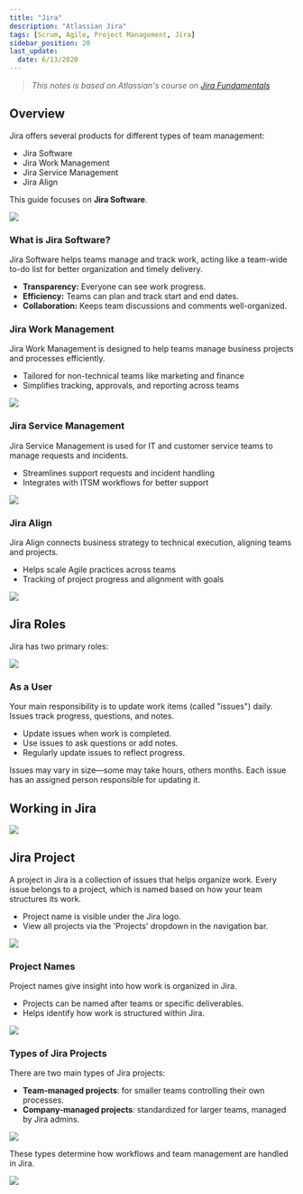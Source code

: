 ```yaml
---
title: "Jira"
description: "Atlassian Jira"
tags: [Scrum, Agile, Project Management, Jira]
sidebar_position: 20
last_update:
  date: 6/13/2020
---
```




> *This notes is based on Atlassian's course on [Jira Fundamentals](https://community.atlassian.com/t5/Training-Certification-articles/Atlassian-University-Series-Jira-Fundamentals/ba-p/2204206)*


## Overview

Jira offers several products for different types of team management:

- Jira Software
- Jira Work Management
- Jira Service Management
- Jira Align

This guide focuses on **Jira Software**.

![](/img/docs/jira-software-landing-pageeee.png)



### What is Jira Software?

Jira Software helps teams manage and track work, acting like a team-wide to-do list for better organization and timely delivery.

- **Transparency:** Everyone can see work progress.
- **Efficiency:** Teams can plan and track start and end dates.
- **Collaboration:** Keeps team discussions and comments well-organized.


### Jira Work Management

Jira Work Management is designed to help teams manage business projects and processes efficiently.

- Tailored for non-technical teams like marketing and finance
- Simplifies tracking, approvals, and reporting across teams


<div class='img-center'>

![](/img/docs/jira-work-management-sample-pageee.png)

</div>


### Jira Service Management


Jira Service Management is used for IT and customer service teams to manage requests and incidents.

- Streamlines support requests and incident handling
- Integrates with ITSM workflows for better support 


<div class='img-center'>

![](/img/docs/jira-service-management-sample-pageee.png)

</div>


### Jira Align

Jira Align connects business strategy to technical execution, aligning teams and projects.

- Helps scale Agile practices across teams
- Tracking of project progress and alignment with goals


<div class='img-center'>

![](/img/docs/jira-align-sample-pageee.png)

</div>



## Jira Roles

Jira has two primary roles:

<div class='img-center'>

![](/img/docs/jirausersadminswhattheydo.png)  

</div>



### As a User

Your main responsibility is to update work items (called "issues") daily. Issues track progress, questions, and notes.

- Update issues when work is completed.
- Use issues to ask questions or add notes.
- Regularly update issues to reflect progress.

Issues may vary in size—some may take hours, others months. Each issue has an assigned person responsible for updating it.


## Working in Jira

<div class='img-center'>

![](/img/docs/jiratour.png)  

</div>

## Jira Project

A project in Jira is a collection of issues that helps organize work. Every issue belongs to a project, which is named based on how your team structures its work.

- Project name is visible under the Jira logo.
- View all projects via the 'Projects' dropdown in the navigation bar.

<div class='img-center'>

![](/img/docs/jiraprojectview1.png)

</div>



### Project Names

Project names give insight into how work is organized in Jira.

- Projects can be named after teams or specific deliverables.
- Helps identify how work is structured within Jira.

<div class='img-center'>

![](/img/docs/jiraprojectnaming.png)

</div>

### Types of Jira Projects

There are two main types of Jira projects:

- **Team-managed projects**: for smaller teams controlling their own processes.
- **Company-managed projects**: standardized for larger teams, managed by Jira admins.

<div class='img-center'>

![](/img/docs/jiratypesofproejcts.png)

</div>

These types determine how workflows and team management are handled in Jira.

<div class='img-center'>

![](/img/docs/openjiraproject.png)

</div>